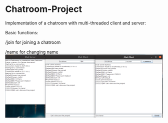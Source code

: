 # Chatroom-Project
Implementation of a chatroom with multi-threaded client and server:

Basic functions:

/join for joining a chatroom

/name for changing name
![Sample](/screenshots/Sample.png)
